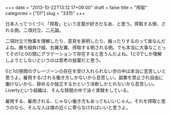 +++
date = "2013-10-22T13:12:17+09:00"
draft = false
title = "搾取"
categories = ["01"]
slug = "3315"
+++

日本人ってつくづく「搾取」という言葉が好きだなあ、と思う。搾取する側、される側。二項対立、二元論。

二項対立で物事を理解したり、意見を表明したり、煽ったりするのって楽なんだよね。勝ち組負け組、右翼左翼、搾取する側される側。でも本当に大事なことってその1と0の間にグラデーションで存在すると思うんだよね。1と0でしか理解しようとしないというのは思考の放棄だと思う。

0と1の狭間のグレーゾーンの存在を受け入れられない世の中は本当に息苦しいと思うよ。雇用する/される働き方しかないから息苦しい。副業を禁止され自由に働けないから、辞めるか独立するかという決断しかとれないから息苦しい。Livertyという組織は、そんな狭間の中で泳ぐ実験をしている。

雇用する、雇用される、じゃない働き方もあってもいいじゃん。それを搾取と思うのなら、そんな人は僕の近くに寄らなければいいと思うよ。
